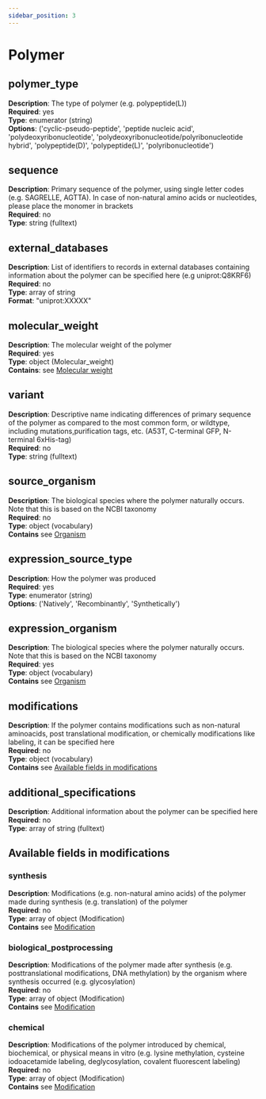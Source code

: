 ```yaml
---
sidebar_position: 3
---
```

# Polymer

## polymer_type
**Description**: The type of polymer (e.g. polypeptide(L)) <br/>
**Required**: yes <br/>
**Type**: enumerator (string) <br/>
**Options**: ('cyclic-pseudo-peptide',
'peptide nucleic acid',
'polydeoxyribonucleotide',
'polydeoxyribonucleotide/polyribonucleotide
hybrid',
'polypeptide(D)',
'polypeptide(L)',
'polyribonucleotide') <br/>


## sequence
**Description**: Primary sequence of the polymer, using single letter codes (e.g. SAGRELLE, AGTTA). In case of non-natural amino acids or nucleotides, please place the monomer in brackets <br/>
**Required**: no <br/>
**Type**: string (fulltext) <br/>


## external_databases

**Description**: List of identifiers to records in external databases containing information about the polymer can be specified here (e.g uniprot:Q8KRF6)<br/>
**Required**: no <br/>
**Type**: array of string <br/>
**Format**: "uniprot:XXXXX"

## molecular_weight

**Description**: The molecular weight of the polymer<br/>
**Required**: yes <br/>
**Type**: object (Molecular_weight) <br/>
**Contains**: see [Molecular weight](molecular_weight.md)

## variant

**Description**: Descriptive name indicating differences of primary sequence of the polymer as compared to the most common form, or wildtype, including mutations,purification tags, etc. (A53T, C-terminal GFP, N-terminal 6xHis-tag)<br/>
**Required**: no <br/>
**Type**: string (fulltext) <br/>

## source_organism

**Description**: The biological species where the polymer naturally occurs. Note that this is based on the NCBI taxonomy<br/>
**Required**: no <br/>
**Type**: object (vocabulary)  <br/>
**Contains** see [Organism](organism.md)


## expression_source_type

**Description**: How the polymer was produced<br/>
**Required**: yes <br/>
**Type**: enumerator (string) <br/>
**Options**: ('Natively', 'Recombinantly', 'Synthetically')

## expression_organism

**Description**: The biological species where the polymer naturally occurs. Note that this is based on the NCBI taxonomy<br/>
**Required**: yes <br/>
**Type**: object (vocabulary)  <br/>
**Contains** see [Organism](organism.md)

## modifications

**Description**: If the polymer contains modifications such as non-natural aminoacids, post translational modification, or chemically modifications like labeling, it can be specified here<br/>
**Required**: no <br/>
**Type**: object (vocabulary)  <br/>
**Contains** see [Available fields in modifications](#available-fields-in-modifications)

## additional_specifications

**Description**: Additional information about the polymer can be specified here<br/>
**Required**: no <br/>
**Type**: array of string (fulltext) <br/>

## Available fields in modifications

### synthesis

**Description**: Modifications (e.g. non-natural amino acids) of the polymer made during synthesis (e.g. translation) of the polymer<br/>
**Required**: no <br/>
**Type**: array of object (Modification) <br/>
**Contains** see [Modification](modification.md)

### biological_postprocessing

**Description**: Modifications of the polymer made after synthesis (e.g. posttranslational modifications, DNA methylation) by the organism where synthesis occurred (e.g. glycosylation)<br/>
**Required**: no <br/>
**Type**: array of object (Modification)  <br/>
**Contains** see [Modification](modification.md)

### chemical

**Description**: Modifications of the polymer introduced by chemical, biochemical, or physical means in vitro (e.g. lysine methylation, cysteine iodoacetamide labeling, deglycosylation, covalent fluorescent labeling)<br/>
**Required**: no <br/>
**Type**: array of object (Modification)  <br/>
**Contains** see [Modification](modification.md)
